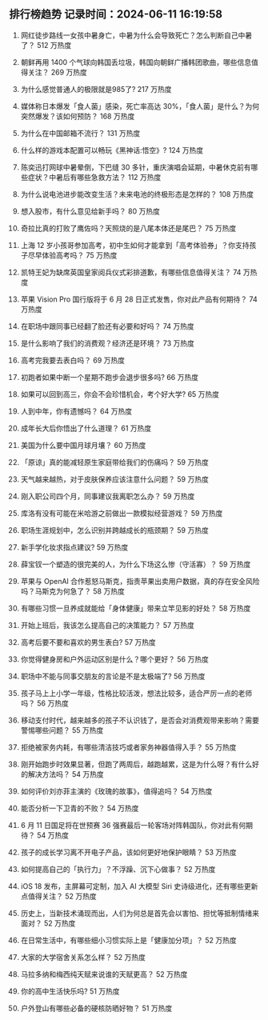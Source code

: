 
## 排行榜趋势 记录时间：2024-06-11 16:19:58
  
  1. 网红徒步路线一女孩中暑身亡，中暑为什么会导致死亡？怎么判断自己中暑了？ 512 万热度
    
  2. 朝鲜再用 1400 个气球向韩国丢垃圾，韩国向朝鲜广播韩团歌曲，哪些信息值得关注？ 269 万热度
    
  3. 为什么感觉普通人的极限就是985了? 217 万热度
    
  4. 媒体称日本爆发「食人菌」感染，死亡率高达 30%，「食人菌」是什么？为何突然爆发？该如何预防？ 168 万热度
    
  5. 为什么在中国邮箱不流行？ 131 万热度
    
  6. 什么样的游戏本配置可以畅玩《黑神话:悟空》? 124 万热度
    
  7. 陈奕迅打网球中暑晕倒，下巴缝 30 多针，重庆演唱会延期，中暑休克前有哪些症状？中暑后有哪些急救方法？ 112 万热度
    
  8. 为什么说电池进步能改变生活？未来电池的终极形态是怎样的？ 108 万热度
    
  9. 想入股市，有什么意见给新手吗？ 80 万热度
    
  10. 奇拉比真的打败了鹰佐吗？天照烧的是八尾本体还是尾巴？ 75 万热度
    
  11. 上海 12 岁小孩哥参加高考，初中生如何才能拿到「高考体验券」？你支持孩子尽早体验高考吗？ 75 万热度
    
  12. 凯特王妃为缺席英国皇家阅兵仪式彩排道歉，有哪些信息值得关注？ 74 万热度
    
  13. 苹果 Vision Pro 国行版将于 6 月 28 日正式发售，你对此产品有何期待？ 74 万热度
    
  14. 在职场中跟同事已经翻了脸还有必要和好吗？ 74 万热度
    
  15. 是什么影响了我们的消费观？经济还是环境？ 73 万热度
    
  16. 高考完我要去表白吗？ 69 万热度
    
  17. 初跑者如果中断一个星期不跑步会退步很多吗? 66 万热度
    
  18. 如果可以回到高三，你会不会珍惜机会，考个好大学? 65 万热度
    
  19. 人到中年，你有遗憾吗？ 64 万热度
    
  20. 成年长大后你悟出了什么道理？ 61 万热度
    
  21. 美国为什么要中国月球月壤？ 60 万热度
    
  22. 「原谅」真的能减轻原生家庭带给我们的伤痛吗？ 59 万热度
    
  23. 天气越来越热，对于皮肤保养应该注意什么问题？ 59 万热度
    
  24. 刚入职公司四个月，同事建议我离职怎么办？ 59 万热度
    
  25. 库洛有没有可能在米哈游之前做出一款模拟经营游戏？ 59 万热度
    
  26. 职场生涯规划中，怎么识别并跨越成长的瓶颈期？ 59 万热度
    
  27. 新手学化妆求指点建议? 59 万热度
    
  28. 薛宝钗一个塑造的很完美的人，为什么下场这么惨（守活寡）？ 59 万热度
    
  29. 苹果与 OpenAI 合作惹怒马斯克，指责苹果出卖用户数据，真的存在安全风险吗？马斯克为何急了？ 58 万热度
    
  30. 有哪些习惯一旦养成就能给「身体健康」带来立竿见影的好处？ 58 万热度
    
  31. 开始上班后，我该怎么提高自己的决策能力？ 57 万热度
    
  32. 高考后要不要和喜欢的男生表白? 57 万热度
    
  33. 你觉得健身房和户外运动区别是什么？哪个更好？ 56 万热度
    
  34. 职场中不能与同事交朋友的言论是不是太极端了? 56 万热度
    
  35. 孩子马上上小学一年级，性格比较活泼，想法比较多，适合严厉一点的老师吗？ 56 万热度
    
  36. 移动支付时代，越来越多的孩子不认识钱了，是否会对消费观带来影响？需要警惕哪些问题？ 55 万热度
    
  37. 拒绝被家务内耗，有哪些清洁技巧或者家务神器值得入手？ 55 万热度
    
  38. 刚开始跑步时效果显著，但跑了两周后，越跑越累，这是为什么呀？有什么好的解决方法吗？ 54 万热度
    
  39. 如何评价刘亦菲主演的《玫瑰的故事》，值得追吗？ 54 万热度
    
  40. 能否分析一下卫青的不败？ 54 万热度
    
  41. 6 月 11 日国足将在世预赛 36 强赛最后一轮客场对阵韩国队，你对此有何期待？ 54 万热度
    
  42. 孩子的成长学习离不开电子产品，该如何更好地保护眼睛？ 53 万热度
    
  43. 如何提高自己的「执行力」？不浮躁、沉下心做事？ 52 万热度
    
  44. iOS 18 发布，主屏幕可定制，加入 AI 大模型 Siri 史诗级进化，还有哪些更新点值得关注？ 52 万热度
    
  45. 历史上，当新技术涌现而出，人们为何总是首先会以害怕、担忧等抵制情绪来面对？ 52 万热度
    
  46. 在日常生活中，有哪些细小习惯实际上是「健康加分项」？ 52 万热度
    
  47. 大家的大学宿舍关系怎么样？ 52 万热度
    
  48. 马拉多纳和梅西纯天赋来说谁的天赋更高？ 52 万热度
    
  49. 你的高中生活快乐吗? 51 万热度
    
  50. 户外登山有哪些必备的硬核防晒好物？ 51 万热度
    